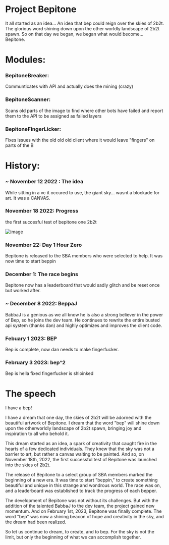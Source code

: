 # Project Bepitone

It all started as an idea... An idea that bep could reign over the skies of 2b2t. The glorious word shining down upon the other worldly landscape of 2b2t spawn. So on that day we began, we began what would become... Bepitone.

# Modules:

### BepitoneBreaker:
Communticates with API and actually does the mining (crazy)

### BepitoneScanner:
Scans old parts of the image to find where other bots have failed and report them to the API to be assigned as failed layers

### BepitoneFingerLicker:
Fixes issues with the old old old client where it would leave "fingers" on parts of the B

# History:

### ~ November 12 2022 : The idea
While sitting in a vc it occured to use, the giant sky... wasnt a blockade for art. It was a CANVAS. 

### November 18 2022: Progress
the first succesful test of bepitone one 2b2t

![image](https://user-images.githubusercontent.com/53373788/216406268-92a84e2c-89d0-486d-b6a4-59f5b13b401a.png)

### November 22: Day 1 Hour Zero
Bepitone is released to the SBA members who were selected to help. It was now time to start beppin

### December 1: The race begins
Bepitone now has a leaderboard that would sadly glitch and be reset once but worked after.

### ~ December 8 2022: BeppaJ
BabbaJ is a genious as we all know he is also a strong believer in the power of Bep, so he joins the dev team.
He continues to rewrite the entire busted api system (thanks dan) and highly optimizes and improves the client code.


### Febuary 1 2023: BEP
Bep is complete, now dan needs to make fingerfucker.

### February 3 2023: bep^2
Bep is hella fixed fingerfucker is shloinked

# The speech
I have a bep!

I have a dream that one day, the skies of 2b2t will be adorned with the beautiful artwork of Bepitone. I dream that the word "bep" will shine down upon the otherworldly landscape of 2b2t spawn, bringing joy and inspiration to all who behold it.

This dream started as an idea, a spark of creativity that caught fire in the hearts of a few dedicated individuals. They knew that the sky was not a barrier to art, but rather a canvas waiting to be painted. And so, on November 18th, 2022, the first successful test of Bepitone was launched into the skies of 2b2t.

The release of Bepitone to a select group of SBA members marked the beginning of a new era. It was time to start "beppin," to create something beautiful and unique in this strange and wondrous world. The race was on, and a leaderboard was established to track the progress of each bepper.

The development of Bepitone was not without its challenges. But with the addition of the talented BabbaJ to the dev team, the project gained new momentum. And on February 1st, 2023, Bepitone was finally complete. The word "bep" was now a shining beacon of hope and creativity in the sky, and the dream had been realized.

So let us continue to dream, to create, and to bep. For the sky is not the limit, but only the beginning of what we can accomplish together.
